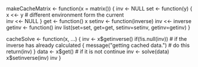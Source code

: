 makeCacheMatrix <- function(x = matrix()) {
    inv <- NULL
    set <- function(y) {
        x <<- y  # different environment form the current  
        inv <<- NULL
    }
    get <- function() x
    setinv <- function(inverse) inv <<- inverse
    getinv <- function() inv
    list(set=set, get=get, setinv=setinv, getinv=getinv)
}


cacheSolve <- function(x, ...) {
    inv <- x$getinverse()
    if(!is.null(inv)) # if the inverse has already calculated {
        message("getting cached data.") # do this
        return(inv)
    }
    data <- x$get()   # if it is not continue
    inv <- solve(data)
    x$setinverse(inv)
    inv
}
